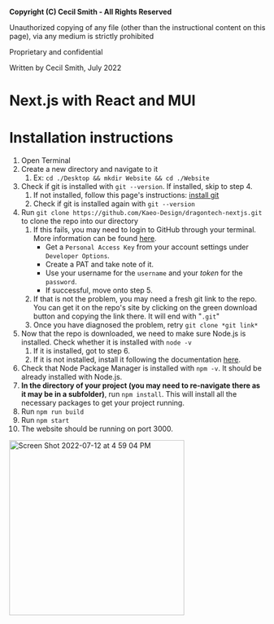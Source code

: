 **Copyright (C) Cecil Smith - All Rights Reserved**

Unauthorized copying of any file (other than the instructional content on this page), via any medium is strictly prohibited

Proprietary and confidential

Written by Cecil Smith, July 2022


# Next.js with React and MUI

# Installation instructions

1. Open Terminal
2. Create a new directory and navigate to it
   1. Ex: `cd ./Desktop && mkdir Website && cd ./Website`
3. Check if git is installed with `git --version`. If installed, skip to step 4.
   1. If not installed, follow this page's instructions: [install git](https://git-scm.com/book/en/v2/Getting-Started-Installing-Git)
   2. Check if git is installed again with `git --version`
4. Run `git clone https://github.com/Kaeo-Design/dragontech-nextjs.git` to clone the repo into our directory
   1. If this fails, you may need to login to GitHub through your terminal. More information can be found [here](https://docs.github.com/en/authentication/keeping-your-account-and-data-secure/creating-a-personal-access-token). 
      * Get a `Personal Access Key` from your account settings under `Developer Options`.
      * Create a PAT and take note of it.
      * Use your username for the `username` and your *token* for the `password`.
      * If successful, move onto step 5.
   2. If that is not the problem, you may need a fresh git link to the repo. You can get it on the repo's site by clicking on the green download button and copying the link there. It will end with "`.git`"
   3. Once you have diagnosed the problem, retry `git clone *git link*`
5. Now that the repo is downloaded, we need to make sure Node.js is installed. Check whether it is installed with `node -v`
   1. If it is installed, got to step 6.
   2. If it is not installed, install it following the documentation [here](https://nodejs.dev/learn/how-to-install-nodejs).
6. Check that Node Package Manager is installed with `npm -v`. It should be already installed with Node.js.
7. **In the directory of your project (you may need to re-navigate there as it may be in a subfolder)**, run `npm install`. This will install all the necessary packages to get your project running.
8. Run `npm run build`
9. Run `npm start`
10. The website should be running on port 3000.

<img width="344" alt="Screen Shot 2022-07-12 at 4 59 04 PM" src="https://user-images.githubusercontent.com/19243227/178602756-e57f617c-3691-4624-ae04-57106fcd3550.png">